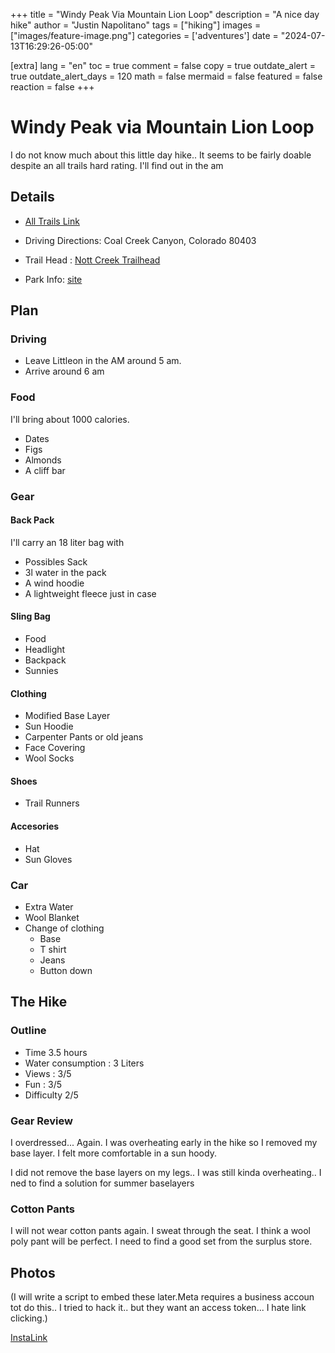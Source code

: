 +++
title =  "Windy Peak Via Mountain Lion Loop"
description = "A nice day hike"
author = "Justin Napolitano"
tags = ["hiking"]
images = ["images/feature-image.png"]
categories = ['adventures']
date = "2024-07-13T16:29:26-05:00"

[extra]
lang = "en"
toc = true
comment = false
copy = true
outdate_alert = true
outdate_alert_days = 120
math = false
mermaid = false
featured = false
reaction = false
+++

# Windy Peak via Mountain Lion Loop

I do not know much about this little day hike.. It seems to be fairly doable despite an all trails hard rating. I'll find out in the am 




## Details

* [All Trails Link](https://www.alltrails.com/trail/us/colorado/mountain-lion-windy-peak-summit?sh=wzox3b)

* Driving Directions: Coal Creek Canyon, Colorado 80403
* Trail Head : [Nott Creek Trailhead](https://maps.app.goo.gl/H8DFYxX4ib7D3sM86)
* Park Info: [site](https://cpw.state.co.us/placestogo/parks/goldengatecanyon)

## Plan

### Driving

* Leave Littleon in the AM around 5 am.
* Arrive around 6 am

### Food

I'll bring about 1000 calories. 

* Dates
* Figs
* Almonds
* A cliff bar


### Gear

#### Back Pack 

I'll carry an 18 liter bag with

* Possibles Sack
* 3l water in the pack
* A wind hoodie
* A lightweight fleece just in case

#### Sling Bag

* Food
* Headlight
* Backpack
* Sunnies

#### Clothing

* Modified Base Layer
* Sun Hoodie
* Carpenter Pants or old jeans
* Face Covering
* Wool Socks

#### Shoes

* Trail Runners

#### Accesories 

* Hat
* Sun Gloves


### Car

* Extra Water
* Wool Blanket
* Change of clothing 
    * Base
    * T shirt
    * Jeans
    * Button down

## The Hike

### Outline

* Time 3.5 hours
* Water consumption : 3 Liters
* Views : 3/5
* Fun : 3/5
* Difficulty 2/5


### Gear Review

I overdressed... Again.   I was overheating early in the hike so I removed my base layer. I felt more comfortable in a sun hoody. 

I did not remove the base layers on my legs.. I was still kinda overheating.. I ned to find a solution for summer baselayers

### Cotton Pants

I will not wear cotton pants again. I sweat through the seat. I think a wool poly pant will be perfect.  I need to find a good set from the surplus store. 

## Photos

(I will write a script to embed these later.Meta requires a business accoun tot do this.. I tried to hack it.. but they want an access token... I hate link clicking.)

[InstaLink](https://www.instagram.com/p/C9adc2otXE6/)
